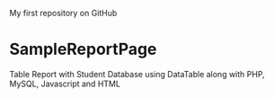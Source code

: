 My first repository on GitHub
# SampleReportPage
Table Report with Student Database using DataTable along with PHP, MySQL, Javascript and HTML
